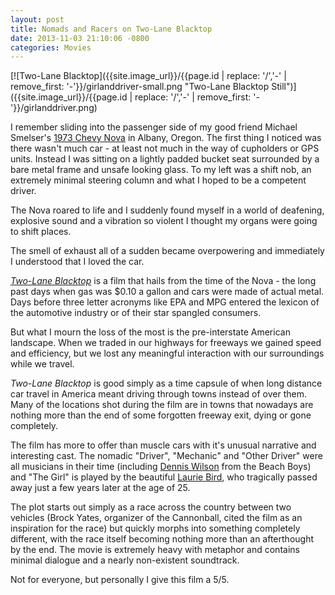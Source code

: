 ```yaml
---
layout: post
title: Nomads and Racers on Two-Lane Blacktop
date: 2013-11-03 21:10:06 -0800
categories: Movies
---
```

[![Two-Lane Blacktop]({{site.image_url}}/{{page.id | replace: '/','-' | remove_first: '-'}}/girlanddriver-small.png "Two-Lane Blacktop Still")]({{site.image_url}}/{{page.id | replace: '/','-' | remove_first: '-'}}/girlanddriver.png)

I remember sliding into the passenger side of my good friend Michael Smelser's
[1973 Chevy Nova](http://www.novaresource.org/g73.htm) in Albany, Oregon.
The first thing I noticed was there wasn't much car - at least not much in
the way of cupholders or GPS units. Instead I was sitting
on a lightly padded bucket seat surrounded by a bare metal frame and unsafe
looking glass. To my left was a shift nob, an extremely minimal steering column
and what I hoped to be a competent driver.

The Nova roared to life and I suddenly found myself in a world of deafening,
explosive sound and a vibration so violent I thought my organs
were going to shift places.

The smell of exhaust all of a sudden became overpowering and immediately I understood that I loved the car.

<!--more-->

[*Two-Lane Blacktop*](http://www.imdb.com/title/tt0067893/?ref_=fn_al_tt_1)
is a film that hails from the time of the Nova - the long past days when gas
was $0.10 a gallon and cars were made of actual metal. Days before three letter
acronyms like EPA and MPG entered the lexicon of the automotive industry
or of their star spangled consumers.

But what I mourn the loss of the most is the pre-interstate American landscape.
When we traded in our highways for freeways we gained speed and efficiency,
but we lost any meaningful interaction with our surroundings while we travel.

*Two-Lane Blacktop* is good simply as a time capsule of when long
distance car travel in America meant driving through towns instead of over
them. Many of the locations shot during the film are in towns that nowadays
are nothing more than the end of some forgotten freeway exit, dying or gone completely.

The film has more to offer than muscle cars with it's unusual narrative and interesting cast.
The nomadic "Driver", "Mechanic" and "Other Driver" were all musicians in their
time  (including [Dennis Wilson](https://en.wikipedia.org/wiki/Dennis_Wilson) from the Beach Boys) and "The Girl" is played
by the beautiful [Laurie Bird](http://www.imdb.com/name/nm0083401/), who tragically passed away just a few years
later at the age of 25.

The plot starts out simply as a race across the country between two vehicles
(Brock Yates, organizer of the Cannonball, cited the film as an inspiration
for the race) but quickly morphs into something completely different, with
the race itself becoming nothing more than an afterthought by the end.
The movie is extremely heavy with metaphor and contains minimal dialogue and a nearly
non-existent soundtrack.

Not for everyone, but personally I give this film a 5/5.
